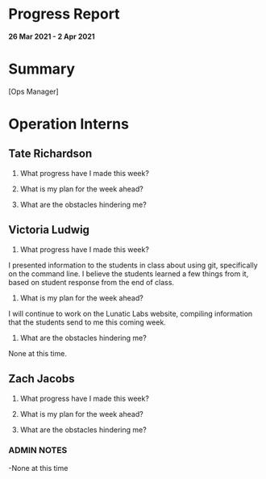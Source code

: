 # Progress Report

**26 Mar 2021 - 2 Apr 2021**

# Summary

[Ops Manager]

# Operation Interns

## Tate Richardson

1. What progress have I made this week?



1. What is my plan for the week ahead?





1. What are the obstacles hindering me?



## Victoria Ludwig

1. What progress have I made this week?

I presented information to the students in class about using git, specifically on the command line. I believe the students learned a few things from it, based on student response from the end of class.

1. What is my plan for the week ahead?

I will continue to work on the Lunatic Labs website, compiling information that the students send to me this coming week.

1. What are the obstacles hindering me?

None at this time.



## Zach Jacobs

1. What progress have I made this week?


1. What is my plan for the week ahead?


1. What are the obstacles hindering me?



### ADMIN NOTES

-None at this time

